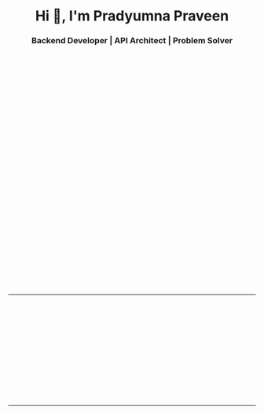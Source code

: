 <h1 align="center">Hi 👋, I'm Pradyumna Praveen</h1>
<h3 align="center">Backend Developer | API Architect | Problem Solver</h3>

<div align="center">
  <img alt="coding gif" width="400" src="https://pbs.twimg.com/media/F-gHNNsbIAAEOaC.png" style="margin: 20px 0; animation: fadeIn 2s ease-in-out 0s forwards; opacity: 0;">
</div>

<div align="center" style="margin-bottom: 20px; animation: fadeIn 2s ease-in-out 1s forwards; opacity: 0;">
  <p>
     <img src="https://api.visitorbadge.io/api/VisitorHit?user=voidgeek&repo=github-profile&countColor=%23263759" alt="Visitors Counter" />
  </p>
</div>

---

<div style="animation: fadeIn 2s ease-in-out 2s forwards; opacity: 0;">

### About Me:

- 🚀 Backend developer specializing in scalable systems, RESTful APIs, and microservices architectures.
- 🌐 Experienced in designing efficient and reliable backend solutions, including GraphQL APIs.
- 🛠️ Strong in debugging and problem-solving, with a focus on optimization and performance.
- 💬 Advocate for clean, maintainable, and well-documented code.
- 📫 Reach me at **pradyumna.p.6969@gmail.com**
</div>

---

<div style="animation: fadeIn 2s ease-in-out 3s forwards; opacity: 0;">

### Tech Stack:

#### Languages:

<div>
  <a href="https://en.wikipedia.org/wiki/C_(programming_language)" target="_blank" style="text-decoration: none; color: inherit;">
    <img src="https://cdn.jsdelivr.net/gh/devicons/devicon/icons/c/c-original.svg" title="C" alt="C" width="40" height="40"/>
  </a>
  <a href="https://www.java.com/" target="_blank" style="text-decoration: none; color: inherit;">
    <img src="https://cdn.jsdelivr.net/gh/devicons/devicon/icons/java/java-original.svg" title="Java" alt="Java" width="40" height="40"/>
  </a>
  <a href="https://www.javascript.com/" target="_blank" style="text-decoration: none; color: inherit;">
    <img src="https://cdn.jsdelivr.net/gh/devicons/devicon/icons/javascript/javascript-original.svg" title="JavaScript" alt="JavaScript" width="40" height="40"/>
  </a>
  <a href="https://www.typescriptlang.org/" target="_blank" style="text-decoration: none; color: inherit;">
    <img src="https://cdn.jsdelivr.net/gh/devicons/devicon/icons/typescript/typescript-original.svg" title="TypeScript" alt="TypeScript" width="40" height="40"/>
  </a>
</div>

#### Frameworks & Libraries:

<div>
  <a href="https://expressjs.com/" target="_blank" style="text-decoration: none; color: inherit;">
    <img src="https://adware-technologies.s3.amazonaws.com/uploads/technology/thumbnail/20/express-js.png" title="Express.js" alt="Express.js" width="40" height="40"/>
  </a>
  <a href="https://nodejs.org/" target="_blank" style="text-decoration: none; color: inherit;">
    <img src="https://cdn.jsdelivr.net/gh/devicons/devicon/icons/nodejs/nodejs-original.svg" title="Node.js" alt="Node.js" width="40" height="40"/>
  </a>
  <a href="https://nestjs.com/" target="_blank" style="text-decoration: none; color: inherit;">
    <img src="https://docs.nestjs.com/assets/logo-small.svg" title="NestJS" alt="NestJS" width="40" height="40"/>
  </a>
  <a href="https://nextjs.org/" target="_blank" style="text-decoration: none; color: inherit;">
    <img src="https://miro.medium.com/v2/resize:fit:576/1*yqQpg5pkNNY2NCdcmqVstw.png" title="Next.js" alt="Next.js" width="40" height="40"/>
  </a>
  <a href="https://docs.bullmq.io/" target="_blank" style="text-decoration: none; color: inherit;">
    <img src="https://user-images.githubusercontent.com/95200/143832033-32e868df-f3b0-4251-97fb-c64809a43d36.png" title="BullMQ" alt="BullMQ" width="115" height="40"/>
  </a>
  <a href="https://www.rabbitmq.com/" target="_blank" style="text-decoration: none; color: inherit;">
    <img src="https://cdn.jsdelivr.net/gh/devicons/devicon/icons/rabbitmq/rabbitmq-original.svg" title="RabbitMQ" alt="RabbitMQ" width="40" height="40"/>
  </a>
</div>

#### Databases:

<div style="animation: fadeIn 2s ease-in-out 5s forwards; opacity: 0;">
  <a href="https://www.postgresql.org/" target="_blank" style="text-decoration: none; color: inherit;">
    <img src="https://cdn.jsdelivr.net/gh/devicons/devicon/icons/postgresql/postgresql-original.svg" title="PostgreSQL" alt="PostgreSQL" width="40" height="40"/>
  </a>
  <a href="https://www.mysql.com/" target="_blank" style="text-decoration: none; color: inherit;">
    <img src="https://cdn.jsdelivr.net/gh/devicons/devicon/icons/mysql/mysql-original.svg" title="MySQL" alt="MySQL" width="40" height="40"/>
  </a>
  <a href="https://www.mongodb.com/" target="_blank" style="text-decoration: none; color: inherit;">
    <img src="https://cdn.jsdelivr.net/gh/devicons/devicon/icons/mongodb/mongodb-original.svg" title="MongoDB" alt="MongoDB" width="40" height="40"/>
  </a>
  <a href="https://redis.io/" target="_blank" style="text-decoration: none; color: inherit;">
    <img src="https://cdn.jsdelivr.net/gh/devicons/devicon/icons/redis/redis-original.svg" title="Redis" alt="Redis" width="40" height="40"/>
  </a>
</div>

#### Cloud Platforms & DevOps:

<div style="animation: fadeIn 2s ease-in-out 4s forwards; opacity: 0;">
  <a href="https://supabase.com/" target="_blank" style="text-decoration: none; color: inherit;">
    <img src="https://seeklogo.com/images/S/supabase-logo-DCC676FFE2-seeklogo.com.png" title="Supabase" alt="Supabase" width="40" height="40"/>
  </a>
  <a href="https://aws.amazon.com/s3/" target="_blank" style="text-decoration: none; color: inherit;">
    <img src="https://assets.streamlinehq.com/image/private/w_300,h_300,ar_1/f_auto/v1/icons/1/aws-s3-9fy4y5f02sp6fm0wxo9qj.png/aws-s3-toi4erj6v293ib57kdic73.png?_a=DATAdtfiZAA0" title="AWS S3" alt="AWS S3" width="40" height="40"/>
  </a>
  <a href="https://aws.amazon.com/ec2/" target="_blank" style="text-decoration: none; color: inherit;">
    <img src="https://files.svgcdn.io/logos/aws-ec2.png" title="AWS EC2" alt="AWS EC2" width="40" height="40"/>
  </a>
  <a href="https://www.docker.com/" target="_blank" style="text-decoration: none; color: inherit;">
    <img src="https://cdn.jsdelivr.net/gh/devicons/devicon/icons/docker/docker-original.svg" title="Docker" alt="Docker" width="40" height="40"/>
  </a>
  <a href="https://nginx.org/" target="_blank" style="text-decoration: none; color: inherit;">
    <img src="https://icon.icepanel.io/Technology/svg/NGINX.svg" title="Nginx" alt="Nginx" width="40" height="40"/>
  </a>
  <a href="https://www.jenkins.io/" target="_blank" style="text-decoration: none; color: inherit;">
    <img src="https://cdn.jsdelivr.net/gh/devicons/devicon/icons/jenkins/jenkins-original.svg" title="Jenkins" alt="Jenkins" width="40" height="40"/>
  </a>
  <a href="https://ngrok.com/" target="_blank" style="text-decoration: none; color: inherit;">
    <img src="https://cdn.prod.website-files.com/6640cd28f51f13175e577c05/6650569ab0a2be1e834a5e86_94adae15-b8bb-50cf-92e8-2307ac1b267f.svg" title="ngrok" alt="ngrok" width="40" height="40"/>
  </a>
</div>

---

<h3 align="center" style="animation: fadeIn 2s ease-in-out 7s forwards; opacity: 0;">📊 GitHub Stats:</h3>

<div align="center" style="animation: fadeIn 2s ease-in-out 8s forwards; opacity: 0;">
  <!-- Top Languages Card -->
  <img src="https://github-readme-stats.vercel.app/api/top-langs?username=voidgeek&show_icons=true&locale=en&layout=compact&theme=dark" 
       alt="Top Languages" style="margin: 10px;" />

  <!-- Overall GitHub Stats -->

<img src="https://github-readme-stats.vercel.app/api?username=voidgeek&show_icons=true&locale=en&theme=dark" 
       alt="GitHub Stats" style="margin: 10px;" />

  <!-- GitHub Streak Stats -->

<img src="https://github-readme-streak-stats.herokuapp.com/?user=voidgeek&theme=dark" 
       alt="GitHub Streak Stats" style="margin: 10px;" />

  <!-- GitHub Trophies -->

<img src="https://github-profile-trophy.vercel.app/?username=voidgeek&theme=darkhub&row=2&column=3&margin-w=15&margin-h=15" 
       alt="GitHub Trophies" style="margin: 10px;" />

  <!-- Contributions Graph -->

<img src="https://github-readme-activity-graph.vercel.app/graph?username=voidgeek&bg_color=0d1117&color=58a6ff&line=58a6ff&point=1f6feb&area=true&hide_border=true" 
       alt="Contribution Graph" style="margin: 10px;" />

</div>

<!-- Animation keyframes -->
<style>
  @keyframes fadeIn {
    0% {
      opacity: 0;
      transform: translateY(20px);
    }
    100% {
      opacity: 1;
      transform: translateY(0);
    }
  }
</style>
